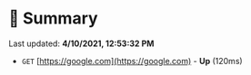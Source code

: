 # 📖 Summary
Last updated: **4/10/2021, 12:53:32 PM**

- `GET` [https://google.com](https://google.com) - **Up** (120ms)
